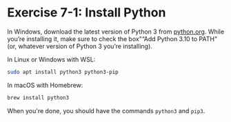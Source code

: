 # Exercise 7-1: Install Python

In Windows, download the latest version of Python 3 from [python.org](https://www.python.org). While you’re installing it, make sure to check the box"“Add Python 3.10 to PATH" (or, whatever version of Python 3 you’re installing).

In Linux or Windows with WSL:

```sh
sudo apt install python3 python3-pip
```

In macOS with Homebrew:

```sh
brew install python3
```

When you're done, you should have the commands `python3` and `pip3`.